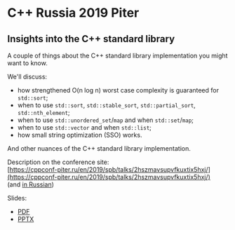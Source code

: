 # C++ Russia 2019 Piter

## Insights into the C++ standard library

A couple of things about the C++ standard library implementation you might want to know.

We'll discuss:

* how strengthened O(n log n) worst case complexity is guaranteed for `std::sort`;
* when to use `std::sort`, `std::stable_sort`, `std::partial_sort`, `std::nth_element`;
* when to use `std::unordered_set`/`map` and when `std::set`/`map`;
* when to use `std::vector` and when `std::list`;
* how small string optimization (SSO) works.

And other nuances of the C++ standard library implementation.


Description on the conference site:<br/>
[https://cppconf-piter.ru/en/2019/spb/talks/2hszmavsupvfkuxtix5hxj/](https://cppconf-piter.ru/en/2019/spb/talks/2hszmavsupvfkuxtix5hxj/)<br/>
(and [in Russian](https://cppconf-piter.ru/2019/spb/talks/2hszmavsupvfkuxtix5hxj/))

Slides:
* [PDF](Insights%20into%20the%20C++%20standard%20library.pdf)
* [PPTX](Insights%20into%20the%20C++%20standard%20library.pptx)
